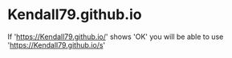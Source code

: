 # Kendall79.github.io
If 'https://Kendall79.github.io/' shows 'OK' you will be able to use 'https://Kendall79.github.io/s'
